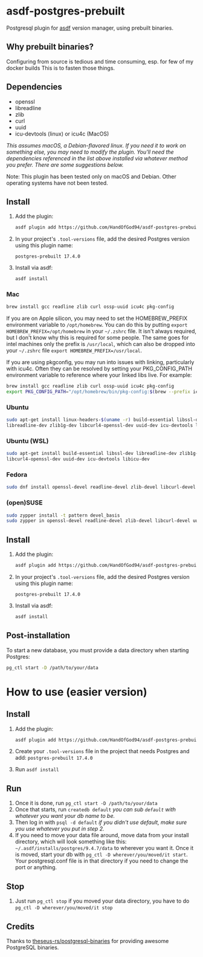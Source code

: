 # asdf-postgres-prebuilt

Postgresql plugin for [asdf](https://github.com/asdf-vm/asdf) version manager, using
prebuilt binaries.

## Why prebuilt binaries?
Configuring from source is tedious and time consuming, esp. for few of my docker builds
This is to fasten those things.

## Dependencies

- openssl
- libreadline
- zlib
- curl
- uuid
- icu-devtools (linux) or icu4c (MacOS)

_This assumes macOS, a Debian-flavored linux.  If you
need it to work on something else, you may need to modify the plugin. You'll
need the dependencies referenced in the list above installed via whatever method
you prefer. There are some suggestions below._

Note: This plugin has been tested only on macOS and Debian. Other operating systems have not been tested.

## Install

1. Add the plugin:

   ```sh
   asdf plugin add https://github.com/HandOfGod94/asdf-postgres-prebuilt.git
   ```

2. In your project's `.tool-versions` file, add the desired Postgres version using this plugin name:

   ```
   postgres-prebuilt 17.4.0
   ```

3. Install via asdf:

   ```sh
   asdf install
   ```

### Mac

```sh
brew install gcc readline zlib curl ossp-uuid icu4c pkg-config
```

If you are on Apple silicon, you may need to set the HOMEBREW_PREFIX environment
variable to `/opt/homebrew`. You can do this by putting `export
HOMEBREW_PREFIX=/opt/homebrew` in your `~/.zshrc` file. It isn't always
required, but I don't know why this is required for some people.  The same goes
for intel machines only the prefix is `/usr/local`, which can also be dropped
into your `~/.zshrc` file `export HOMEBREW_PREFIX=/usr/local`.

If you are using pkgconfig, you may run into issues with linking, particularly
with icu4c.  Often they can be resolved by setting your PKG_CONFIG_PATH
environment variable to reference where your linked libs live.  For example:

```sh
brew install gcc readline zlib curl ossp-uuid icu4c pkg-config
export PKG_CONFIG_PATH="/opt/homebrew/bin/pkg-config:$(brew --prefix icu4c)/lib/pkgconfig:$(brew --prefix curl)/lib/pkgconfig:$(brew --prefix zlib)/lib/pkgconfig"
```

### Ubuntu

```sh
sudo apt-get install linux-headers-$(uname -r) build-essential libssl-dev \
libreadline-dev zlib1g-dev libcurl4-openssl-dev uuid-dev icu-devtools libicu-dev
```

### Ubuntu (WSL)

```sh
sudo apt-get install build-essential libssl-dev libreadline-dev zlib1g-dev \
libcurl4-openssl-dev uuid-dev icu-devtools libicu-dev
```

### Fedora

```sh
sudo dnf install openssl-devel readline-devel zlib-devel libcurl-devel uuid-devel libuuid-devel
```

### (open)SUSE

```sh
sudo zypper install -t pattern devel_basis
sudo zypper in openssl-devel readline-devel zlib-devel libcurl-devel uuid-devel libuuid-devel
```

## Install

1. Add the plugin:

   ```sh
   asdf plugin add https://github.com/HandOfGod94/asdf-postgres-prebuilt.git
   ```

2. In your project's `.tool-versions` file, add the desired Postgres version using this plugin name:

   ```
   postgres-prebuilt 17.4.0
   ```

3. Install via asdf:

   ```sh
   asdf install
   ```

## Post-installation

To start a new database, you must provide a data directory when starting Postgres:

```sh
pg_ctl start -D /path/to/your/data
```

# How to use (easier version)

## Install

1. Add the plugin:

   ```sh
   asdf plugin add https://github.com/HandOfGod94/asdf-postgres-prebuilt.git
   ```

2. Create your `.tool-versions` file in the project that needs Postgres and add:
   `postgres-prebuilt 17.4.0`
3. Run `asdf install`

## Run

1. Once it is done, run `pg_ctl start -D /path/to/your/data`
2. Once that starts, run `createdb default` _you can sub `default` with whatever
   you want your db name to be._
3. Then log in with `psql -d default` _if you didn't use default, make sure you
   use whatever you put in step 2._
4. If you need to move your data file around, move data from your install
   directory, which will look something like this:
   `~/.asdf/installs/postgres/9.4.7/data` to wherever you want it. Once it is
   moved, start your db with `pg_ctl -D wherever/you/moved/it start`. Your
   postgresql.conf file is in that directory if you need to change the port or
   anything.

## Stop

1. Just run `pg_ctl stop` if you moved your data directory, you have to do
   `pg_ctl -D wherever/you/moved/it stop`

## Credits

Thanks to [theseus-rs/postgresql-binaries](https://github.com/theseus-rs/postgresql-binaries) for providing awesome PostgreSQL binaries.

